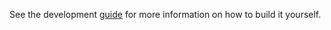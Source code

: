 See the development [guide](https://github.com/dmachard/go-dnscollector/blob/main/docs/development.md) for more information on how to build it yourself.
